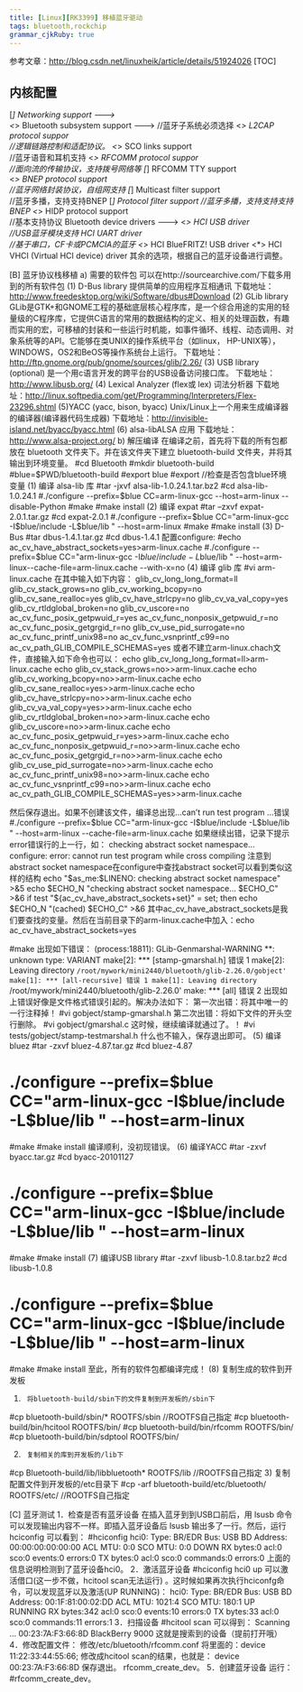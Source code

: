 ```yaml
---
title: [Linux][RK3399] 移植蓝牙驱动
tags: bluetooth,rockchip
grammar_cjkRuby: true
---
```



参考文章：http://blog.csdn.net/linuxheik/article/details/51924026
[TOC]

## 内核配置

[*] Networking support  --->                
<*>   Bluetooth subsystem support  --->  //蓝牙子系统必须选择
<*>   L2CAP protocol suppor      
//逻辑链路控制和适配协议。
<*>   SCO links support           
//蓝牙语音和耳机支持
<*>   RFCOMM protocol suppor      
//面向流的传输协议，支持拨号网络等
[*]   RFCOMM TTY support          
<*>   BNEP protocol support      
 //蓝牙网络封装协议，自组网支持
[*]   Multicast filter support   
 //蓝牙多播，支持支持BNEP
[*]   Protocol filter support //蓝牙多播，支持支持支持BNEP
<*>   HIDP protocol support       
//基本支持协议
Bluetooth device drivers  --->
<*> HCI USB driver              
//USB蓝牙模块支持
<M>HCI UART driver              
//基于串口，CF卡或PCMCIA的蓝牙
<*> HCI BlueFRITZ! USB driver
<*> HCI VHCI (Virtual HCI device) driver
其余的选项，根据自己的蓝牙设备进行调整。

[B]     蓝牙协议栈移植
a)       需要的软件包
可以在http://sourcearchive.com/下载多用到的所有软件包
 (1) D-Bus library 提供简单的应用程序互相通讯
下载地址：http://www.freedesktop.org/wiki/Software/dbus#Download
 (2) GLib library    GLib是GTK+和GNOME工程的基础底层核心程序库，是一个综合用途的实用的轻量级的C程序库，它提供C语言的常用的数据结构的定义、相关的处理函数，有趣而实用的宏，可移植的封装和一些运行时机能，如事件循环、线程、动态调用、对象系统等的API。它能够在类UNIX的操作系统平台（如linux， HP-UNIX等），WINDOWS，OS2和BeOS等操作系统台上运行。
下载地址：http://ftp.gnome.org/pub/gnome/sources/glib/2.26/
(3) USB library (optional) 是一个用c语言开发的跨平台的USB设备访问接口库。
下载地址：http://www.libusb.org/
(4) Lexical Analyzer (flex或 lex)          词法分析器
下载地址：http://linux.softpedia.com/get/Programming/Interpreters/Flex-23296.shtml
(5)YACC (yacc, bison, byacc)           Unix/Linux上一个用来生成编译器的编译器(编译器代码生成器)
下载地址：http://invisible-island.net/byacc/byacc.html
(6) alsa-libALSA 应用
下载地址：http://www.alsa-project.org/
b)        解压编译
在编译之前，首先将下载的所有包都放在 bluetooth 文件夹下。并在该文件夹下建立 bluetooth-build 文件夹，并将其输出到环境变量。
#cd  Bluetooth
#mkdir  bluetooth-build
#blue=$PWD/bluetooth-build
#export blue
#export          //检查是否包含blue环境变量
(1)     编译 alsa-lib 库
#tar  -jxvf alsa-lib-1.0.24.1.tar.bz2
#cd alsa-lib-1.0.24.1
#./configure --prefix=$blue CC=arm-linux-gcc --host=arm-linux --disable-Python
#make
#make install
(2)     编译 expat
#tar –zxvf expat-2.0.1.tar.gz
#cd expat-2.0.1
#./configure --prefix=$blue CC="arm-linux-gcc -I$blue/include -L$blue/lib " --host=arm-linux
#make
#make install
(3)     D-Bus
#tar  dbus-1.4.1.tar.gz
#cd  dbus-1.4.1
配置configure:
#echo ac_cv_have_abstract_sockets=yes>arm-linux.cache
#./configure --prefix=$blue CC="arm-linux-gcc -I$blue/include -L$blue/lib " --host=arm-linux--cache-file=arm-linux.cache --with-x=no
(4)     编译 glib 库
#vi arm-linux.cache
在其中输入如下内容：
glib_cv_long_long_format=ll
glib_cv_stack_grows=no
glib_cv_working_bcopy=no
glib_cv_sane_realloc=yes
glib_cv_have_strlcpy=no
glib_cv_va_val_copy=yes
glib_cv_rtldglobal_broken=no
glib_cv_uscore=no
ac_cv_func_posix_getpwuid_r=yes
ac_cv_func_nonposix_getpwuid_r=no
ac_cv_func_posix_getgrgid_r=no
glib_cv_use_pid_surrogate=no
ac_cv_func_printf_unix98=no
ac_cv_func_vsnprintf_c99=no
ac_cv_path_GLIB_COMPILE_SCHEMAS=yes
或者不建立arm-linux.chach文件，直接输入如下命令也可以：
echo glib_cv_long_long_format=ll>arm-linux.cache
echo glib_cv_stack_grows=no>>arm-linux.cache
echo glib_cv_working_bcopy=no>>arm-linux.cache
echo glib_cv_sane_realloc=yes>>arm-linux.cache
echo glib_cv_have_strlcpy=no>>arm-linux.cache
echo glib_cv_va_val_copy=yes>>arm-linux.cache
echo glib_cv_rtldglobal_broken=no>>arm-linux.cache
echo glib_cv_uscore=no>>arm-linux.cache
echo ac_cv_func_posix_getpwuid_r=yes>>arm-linux.cache
echo ac_cv_func_nonposix_getpwuid_r=no>>arm-linux.cache
echo ac_cv_func_posix_getgrgid_r=no>>arm-linux.cache
echo glib_cv_use_pid_surrogate=no>>arm-linux.cache
echo ac_cv_func_printf_unix98=no>>arm-linux.cache
echo ac_cv_func_vsnprintf_c99=no>>arm-linux.cache
echo ac_cv_path_GLIB_COMPILE_SCHEMAS=yes>>arm-linux.cache
 
然后保存退出。如果不创建该文件，编译总出现…can’t run test program …错误
#./configure --prefix=$blue CC="arm-linux-gcc -I$blue/include -L$blue/lib " --host=arm-linux --cache-file=arm-linux.cache
如果继续出错，记录下提示error错误行的上一行，如：
checking abstract socket namespace...
configure: error: cannot run test program while cross compiling
注意到abstract socket namespace在configure中查找abstract socket可以看到类似这样的结构
echo "$as_me:$LINENO: checking abstract socket namespace" >&5
echo $ECHO_N "checking abstract socket namespace... $ECHO_C" >&6
if test "${ac_cv_have_abstract_sockets+set}" = set; then
echo $ECHO_N "(cached) $ECHO_C" >&6
其中ac_cv_have_abstract_sockets是我们要查找的变量。然后在当前目录下的arm-linux.cache中加入：echo ac_cv_have_abstract_sockets=yes
 
#make
出现如下错误：
(process:18811): GLib-Genmarshal-WARNING **: unknown type: VARIANT
make[2]: *** [stamp-gmarshal.h] 错误 1
make[2]: Leaving directory `/root/mywork/mini2440/bluetooth/glib-2.26.0/gobject'
make[1]: *** [all-recursive] 错误 1
make[1]: Leaving directory `/root/mywork/mini2440/bluetooth/glib-2.26.0'
make: *** [all] 错误 2
出现如上错误好像是文件格式错误引起的。解决办法如下：
第一次出错：将其中唯一的一行注释掉！
#vi gobject/stamp-gmarshal.h
第二次出错：将如下文件的开头空行删除。
#vi gobject/gmarshal.c
这时候，继续编译就通过了。！
#vi tests/gobject/stamp-testmarshal.h
什么也不输入，保存退出即可。
(5)     编译 bluez
#tar  -zxvf  bluez-4.87.tar.gz
#cd  bluez-4.87
# ./configure --prefix=$blue CC="arm-linux-gcc -I$blue/include -L$blue/lib " --host=arm-linux
#make
#make  install
编译顺利，没初现错误。
(6)     编译YACC
#tar  -zxvf  byacc.tar.gz
#cd  byacc-20101127
# ./configure --prefix=$blue CC="arm-linux-gcc -I$blue/include -L$blue/lib " --host=arm-linux
#make
#make  install
(7)     编译USB library
#tar  -zxvf  libusb-1.0.8.tar.bz2
#cd  libusb-1.0.8
# ./configure --prefix=$blue CC="arm-linux-gcc -I$blue/include -L$blue/lib " --host=arm-linux
#make
#make  install
至此，所有的软件包都编译完成！
(8)     复制生成的软件到开发板
1)      将bluetooth-build/sbin下的文件复制到开发板的/sbin下
#cp  bluetooth-build/sbin/*    ROOTFS/sbin               //ROOTFS自己指定
#cp  bluetooth-build/bin/hcitool         ROOTFS/bin/
#cp  bluetooth-build/bin/rfcomm              ROOTFS/bin/
#cp  bluetooth-build/bin/sdptool              ROOTFS/bin/
 
2)      复制相关的库到开发板的/lib下
#cp  Bluetooth-build/lib/libbluetooth*    ROOTFS/lib         //ROOTFS自己指定
3)      复制配置文件到开发板的/etc目录下
#cp  -arf bluetooth-build/etc/bluetooth/    ROOTFS/etc/          //ROOTFS自己指定
 
[C]     蓝牙测试
1．检查是否有蓝牙设备
在插入蓝牙到到USB口前后，用 lsusb 命令可以发现输出内容不一样。即插入蓝牙设备后 lsusb 输出多了一行。然后，运行 hciconfig 可以看到：
#hciconfig
hci0:       Type: BR/EDR  Bus: USB
       BD Address: 00:00:00:00:00:00  ACL MTU: 0:0  SCO MTU: 0:0
       DOWN
       RX bytes:0 acl:0 sco:0 events:0 errors:0
       TX bytes:0 acl:0 sco:0 commands:0 errors:0
上面的信息说明检测到了蓝牙设备hci0。
2．激活蓝牙设备
#hciconfig hci0 up
可以激活借口(这一步不做，hcitool scan无法运行) 。这时候如果再次执行hciconfg命令，可以发现蓝牙以及激活(UP RUNNING)：
hci0:       Type: BR/EDR  Bus: USB
       BD Address: 00:1F:81:00:02:DD  ACL MTU: 1021:4  SCO MTU: 180:1
       UP RUNNING
       RX bytes:342 acl:0 sco:0 events:10 errors:0
       TX bytes:33 acl:0 sco:0 commands:11 errors:1
3．扫描设备
#hcitool scan
可以得到：
Scanning ...
       00:23:7A:F3:66:8D     BlackBerry 9000                这就是搜索到的设备（提前打开哦）
4．修改配置文件：
修改/etc/bluetooth/rfcomm.conf
将里面的：device 11:22:33:44:55:66;
修改成hcitool scan的结果，也就是：
device 00:23:7A:F3:66:8D
保存退出。
rfcomm_create_dev。
5．创建蓝牙设备
运行：
#rfcomm_create_dev。
